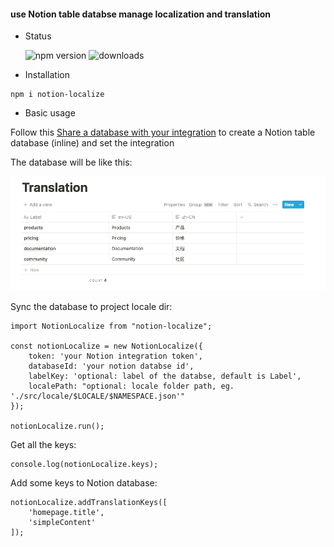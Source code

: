 
#### use Notion table databse manage localization and translation 

- Status

    ![npm version](https://img.shields.io/npm/v/notion-localize)
    ![downloads](https://img.shields.io/npm/dm/notion-localize.svg)
- Installation

```
npm i notion-localize
```
- Basic usage


Follow this [Share a database with your integration](https://developers.notion.com/docs/getting-started#share-a-database-with-your-integration) to create a Notion table database (inline) and set the integration

The database will be like this:

![](https://raw.githubusercontent.com/wengcan/localize/main/packages/notion-localize/assets/WX20211122-002302.png)


Sync the database to project locale dir:

```
import NotionLocalize from "notion-localize";

const notionLocalize = new NotionLocalize({
    token: 'your Notion integration token',
    databaseId: 'your notion databse id',
    labelKey: 'optional: label of the databse, default is Label',
    localePath: "optional: locale folder path, eg. './src/locale/$LOCALE/$NAMESPACE.json'"
});

notionLocalize.run();

```

Get all the keys:

```
console.log(notionLocalize.keys);
```

Add some keys to Notion database:

```
notionLocalize.addTranslationKeys([
    'homepage.title',
    'simpleContent'
]);
```




